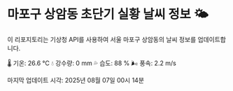
# 마포구 상암동 초단기 실황 날씨 정보 🌤️

이 리포지토리는 기상청 API를 사용하여 서울 마포구 상암동의 날씨 정보를 업데이트합니다. 

🌡️ 기온: 26.6 ℃
💧 강수량: 0 mm
💦 습도: 88 %
🌬️ 풍속: 2.2 m/s

마지막 업데이트 시각: 2025년 08월 07일 00시 14분    
